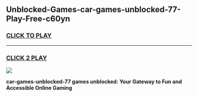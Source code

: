 
## Unblocked-Games-car-games-unblocked-77-Play-Free-c60yn
<h3>
<a href="https://premium76.site?title=car-games-unblocked-77&ref=21A">CLICK TO PLAY</a></h3>
<hr>

<h3>
<a href="https://premium76.site?title=car-games-unblocked-77&ref=21A">CLICK 2 PLAY</a>
  
</h3>

<a href="https://premium76.site?title=car-games-unblocked-77&ref=21A"><img src="https://clearcache.store/games.png"></a>


**car-games-unblocked-77 games unblocked: Your Gateway to Fun and Accessible Online Gaming**
